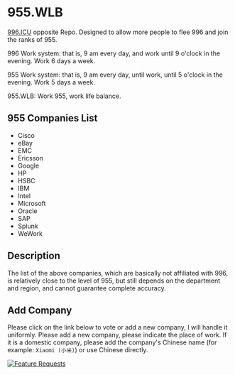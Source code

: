 # 955.WLB

[996.ICU](https://github.com/996icu/996.ICU) opposite Repo. Designed to allow more people to flee 996 and join the ranks of 955.

996 Work system: that is, 9 am every day, and work until 9 o'clock in the evening. Work 6 days a week.

955 Work system: that is, 9 am every day, until work, until 5 o'clock in the evening. Work 5 days a week.

955.WLB: Work 955, work life balance.

## 955 Companies List

* Cisco
* eBay
* EMC
* Ericsson
* Google
* HP
* HSBC
* IBM
* Intel
* Microsoft
* Oracle
* SAP
* Splunk
* WeWork

## Description

The list of the above companies, which are basically not affiliated with 996, is relatively close to the level of 955, but still depends on the department and region, and cannot guarantee complete accuracy.

## Add Company

Please click on the link below to vote or add a new company, I will handle it uniformly. Please add a new company, please indicate the place of work. If it is a domestic company, please add the company's Chinese name (for example: `Xiaomi (小米)`) or use Chinese directly.

[![Feature Requests](https://cloud.githubusercontent.com/assets/390379/10127973/045b3a96-6560-11e5-9b20-31a2032956b2.png)](http://feathub.com/formulahendry/955.WLB)
